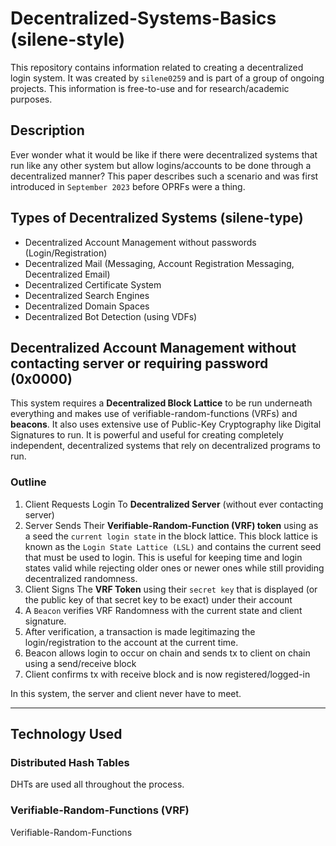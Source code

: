 # Decentralized-Systems-Basics (silene-style)
This repository contains information related to creating a decentralized login system. It was created by `silene0259` and is part of a group of ongoing projects. This information is free-to-use and for research/academic purposes.

## Description

Ever wonder what it would be like if there were decentralized systems that run like any other system but allow logins/accounts to be done through a decentralized manner? This paper describes such a scenario and was first introduced in `September 2023` before OPRFs were a thing.

## Types of Decentralized Systems (silene-type)

* Decentralized Account Management without passwords (Login/Registration)
* Decentralized Mail (Messaging, Account Registration Messaging, Decentralized Email)
* Decentralized Certificate System
* Decentralized Search Engines
* Decentralized Domain Spaces
* Decentralized Bot Detection (using VDFs)

## Decentralized Account Management without contacting server or requiring password (0x0000)

This system requires a **Decentralized Block Lattice** to be run underneath everything and makes use of verifiable-random-functions (VRFs) and **beacons**. It also uses extensive use of Public-Key Cryptography like Digital Signatures to run. It is powerful and useful for creating completely independent, decentralized systems that rely on decentralized programs to run.

### Outline

1. Client Requests Login To **Decentralized Server** (without ever contacting server)
2. Server Sends Their **Verifiable-Random-Function (VRF) token** using as a seed the `current login state` in the block lattice. This block lattice is known as the `Login State Lattice (LSL)` and contains the current seed that must be used to login. This is useful for keeping time and login states valid while rejecting older ones or newer ones while still providing decentralized randomness.
3. Client Signs The **VRF Token** using their `secret key` that is displayed (or the public key of that secret key to be exact) under their account
4. A `Beacon` verifies VRF Randomness with the current state and client signature.
5. After verification, a transaction is made legitimazing the login/registration to the account at the current time.
6. Beacon allows login to occur on chain and sends tx to client on chain using a send/receive block
7. Client confirms tx with receive block and is now registered/logged-in

In this system, the server and client never have to meet.




---

## Technology Used

### Distributed Hash Tables

DHTs are used all throughout the process.

### Verifiable-Random-Functions (VRF)

Verifiable-Random-Functions

